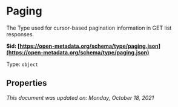 # Paging

The Type used for cursor-based pagination information in GET list responses.

**$id: [https://open-metadata.org/schema/type/paging.json](https://open-metadata.org/schema/type/paging.json)**

Type: `object`

## Properties

_This document was updated on: Monday, October 18, 2021_